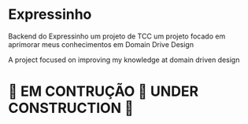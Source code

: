 # Expressinho
Backend do Expressinho um projeto de TCC
um projeto focado em aprimorar meus conhecimentos em Domain Drive Design

A project focused on improving my knowledge at domain driven design

# 🚧 EM CONTRUÇÃO 🚧 UNDER CONSTRUCTION 🚧
